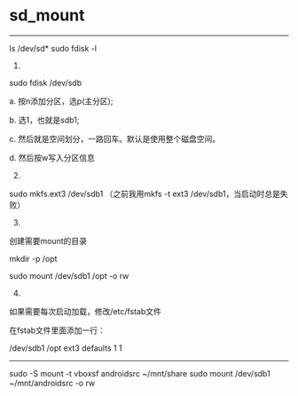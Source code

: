 # sd_mount
----------------------------------------------------------------

ls /dev/sd*
sudo fdisk -l

1.

sudo fdisk /dev/sdb

a. 按n添加分区，选p(主分区);

b. 选1，也就是sdb1;

c. 然后就是空间划分，一路回车。默认是使用整个磁盘空间。

d. 然后按w写入分区信息

2.

sudo mkfs.ext3 /dev/sdb1  （之前我用mkfs -t ext3 /dev/sdb1，当启动时总是失败）

3.

创建需要mount的目录

mkdir -p /opt

sudo mount /dev/sdb1 /opt -o rw

4.

如果需要每次启动加载，修改/etc/fstab文件

在fstab文件里面添加一行：

/dev/sdb1 /opt ext3 defaults 1 1

--------------------------------------------------------

sudo -S mount -t vboxsf androidsrc ~/mnt/share
sudo mount /dev/sdb1 ~/mnt/androidsrc -o rw
